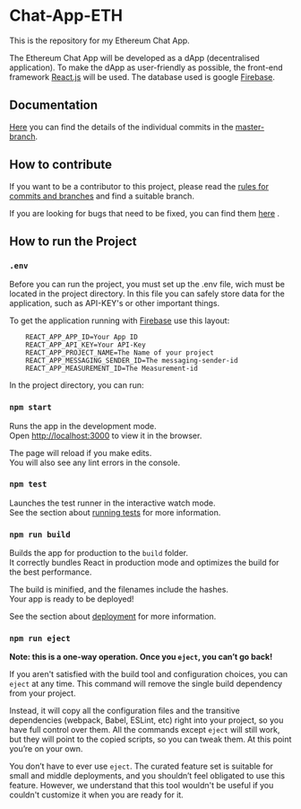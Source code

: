 # Chat-App-ETH

This is the repository for my Ethereum Chat App.

The Ethereum Chat App will be developed as a dApp (decentralised application). To make the dApp as user-friendly as
possible, the front-end framework [React.js](https://reactjs.org/) will be used. The database used is
google [Firebase](https://firebase.google.com/).

## Documentation

[Here](docs/commit-docs/README.md) you can find the details of the individual commits in
the [master-branch](https://github.com/Jufg/Chat-App-ETH/commits/main).

## How to contribute

If you want to be a contributor to this project, please read
the [rules for commits and branches](docs/commit-rules/README.md) and find a suitable branch.

If you are looking for bugs that need to be fixed, you can find them [here](https://github.com/Jufg/Chat-App-ETH/issues)
.

## How to run the Project

### `.env`

Before you can run the project, you must set up the .env file, wich must be located in the project directory. In this
file you can safely store data for the application, such as API-KEY's or other important things.

To get the application running with [Firebase](https://firebase.google.com/) use this layout:

```
    REACT_APP_APP_ID=Your App ID
    REACT_APP_API_KEY=Your API-Key
    REACT_APP_PROJECT_NAME=The Name of your project
    REACT_APP_MESSAGING_SENDER_ID=The messaging-sender-id 
    REACT_APP_MEASUREMENT_ID=The Measurement-id
```

In the project directory, you can run:

### `npm start`

Runs the app in the development mode.<br />
Open [http://localhost:3000](http://localhost:3000) to view it in the browser.

The page will reload if you make edits.<br />
You will also see any lint errors in the console.

### `npm test`

Launches the test runner in the interactive watch mode.<br />
See the section about [running tests](https://facebook.github.io/create-react-app/docs/running-tests) for more
information.

### `npm run build`

Builds the app for production to the `build` folder.<br />
It correctly bundles React in production mode and optimizes the build for the best performance.

The build is minified, and the filenames include the hashes.<br />
Your app is ready to be deployed!

See the section about [deployment](https://facebook.github.io/create-react-app/docs/deployment) for more information.

### `npm run eject`

**Note: this is a one-way operation. Once you `eject`, you can’t go back!**

If you aren't satisfied with the build tool and configuration choices, you can `eject` at any time. This command will
remove the single build dependency from your project.

Instead, it will copy all the configuration files and the transitive dependencies (webpack, Babel, ESLint, etc) right
into your project, so you have full control over them. All the commands except `eject` will still work, but they will
point to the copied scripts, so you can tweak them. At this point you’re on your own.

You don’t have to ever use `eject`. The curated feature set is suitable for small and middle deployments, and you
shouldn’t feel obligated to use this feature. However, we understand that this tool wouldn't be useful if you couldn't
customize it when you are ready for it.

